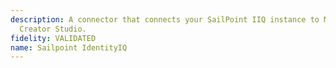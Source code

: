 ```yaml
---
description: A connector that connects your SailPoint IIQ instance to Moveworks via
  Creator Studio.
fidelity: VALIDATED
name: Sailpoint IdentityIQ
---
```

